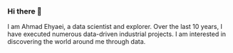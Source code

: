### Hi there 👋

I am Ahmad Ehyaei, a data scientist and explorer.
Over the last 10 years, I have executed numerous data-driven industrial projects. 
I am interested in discovering the world around me through data.

